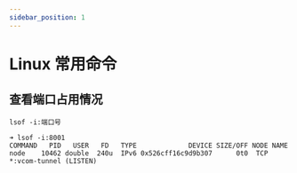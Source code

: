 ```yaml
---
sidebar_position: 1
---
```


# Linux 常用命令

## 查看端口占用情况

```
lsof -i:端口号
```

```
➜ lsof -i:8001
COMMAND   PID   USER   FD   TYPE             DEVICE SIZE/OFF NODE NAME
node    10462 double  240u  IPv6 0x526cff16c9d9b307      0t0  TCP *:vcom-tunnel (LISTEN)
```
